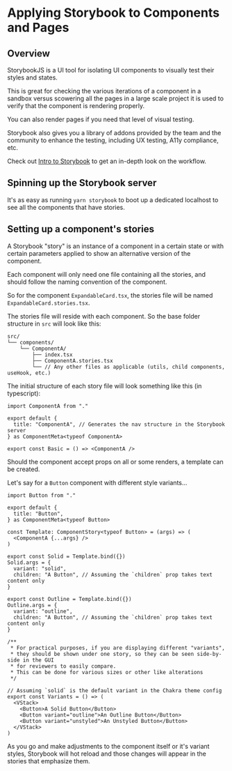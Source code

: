 # Applying Storybook to Components and Pages

## Overview

StorybookJS is a UI tool for isolating UI components to visually test their styles and states.

This is great for checking the various iterations of a component in a sandbox versus scowering all the pages in a large scale project it is used to verify that the component is rendering properly.

You can also render pages if you need that level of visual testing.

Storybook also gives you a library of addons provided by the team and the community to enhance the testing, including UX testing, A11y compliance, etc.

Check out [Intro to Storybook](https://storybook.js.org/tutorials/intro-to-storybook/) to get an in-depth look on the workflow.

## Spinning up the Storybook server

It's as easy as running `yarn storybook` to boot up a dedicated localhost to see all the components that have stories.

## Setting up a component's stories

A Storybook "story" is an instance of a component in a certain state or with certain parameters applied to show an alternative version of the component.

Each component will only need one file containing all the stories, and should follow the naming convention of the component.

So for the component `ExpandableCard.tsx`, the stories file will be named `ExpandableCard.stories.tsx`.

The stories file will reside with each component. So the base folder structure in `src` will look like this:

```
src/
└── components/
    └── ComponentA/
        ├── index.tsx
        ├── ComponentA.stories.tsx
        └── // Any other files as applicable (utils, child components, useHook, etc.)
```

The initial structure of each story file will look something like this (in typescript):

```tsx
import ComponentA from "."

export default {
  title: "ComponentA", // Generates the nav structure in the Storybook server
} as ComponentMeta<typeof ComponentA>

export const Basic = () => <ComponentA />
```

Should the component accept props on all or some renders, a template can be created.

Let's say for a `Button` component with different style variants...

```tsx
import Button from "."

export default {
  title: "Button",
} as ComponentMeta<typeof Button>

const Template: ComponentStory<typeof Button> = (args) => (
  <ComponentA {...args} />
)

export const Solid = Template.bind({})
Solid.args = {
  variant: "solid",
  children: "A Button", // Assuming the `children` prop takes text content only
}

export const Outline = Template.bind({})
Outline.args = {
  variant: "outline",
  children: "A Button", // Assuming the `children` prop takes text content only
}

/**
 * For practical purposes, if you are displaying different "variants",
 * they should be shown under one story, so they can be seen side-by-side in the GUI
 * for reviewers to easily compare.
 * This can be done for various sizes or other like alterations
 */

// Assuming `solid` is the default variant in the Chakra theme config
export const Variants = () => (
  <VStack>
    <Button>A Solid Button</Button>
    <Button variant="outline">An Outline Button</Button>
    <Button variant="unstyled">An Unstyled Button</Button>
  </VStack>
)
```

As you go and make adjustments to the component itself or it's variant styles, Storybook will hot reload and those changes will appear in the stories that emphasize them.

